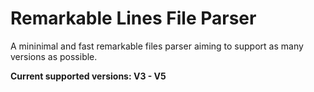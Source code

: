 # Remarkable Lines File Parser

A mininimal and fast remarkable files parser aiming to support as many versions as possible.

**Current supported versions: V3 - V5**
